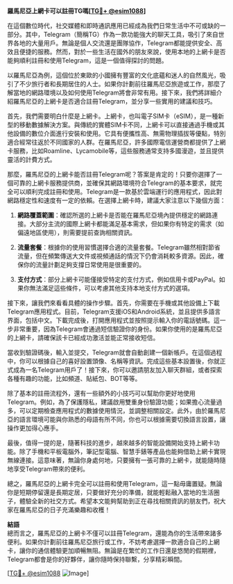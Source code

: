 **羅馬尼亞上網卡可以註冊TG嗎[[TG💪+ @esim1088](https://t.me/s/esim1088)]**

在這個數位時代，社交媒體和即時通訊應用已經成為我們日常生活中不可或缺的一部分。其中，Telegram（簡稱TG）作為一款功能強大的聊天工具，吸引了來自世界各地的大量用戶。無論是個人交流還是團隊協作，Telegram都能提供安全、高效且便捷的服務。然而，對於一些生活在國外的朋友來說，使用本地的上網卡是否能夠順利註冊和使用Telegram，這是一個值得探討的問題。

以羅馬尼亞為例，這個位於東歐的小國擁有豐富的文化底蘊和迷人的自然風光，吸引了不少旅行者和長期居住的人士。如果你計劃前往羅馬尼亞旅遊或工作，那麼了解當地的網路環境以及如何使用Telegram將會非常有用。接下來，我們將詳細介紹羅馬尼亞的上網卡是否適合註冊Telegram，並分享一些實用的建議和技巧。

首先，我們需要明白什麼是上網卡。上網卡，也叫電子SIM卡（eSIM），是一種新型的移動數據解決方案。與傳統的實體SIM卡不同，上網卡可以直接通過手機或其他設備的數位介面進行安裝和使用。它具有便攜性高、無需物理插拔等優點，特別適合經常往返於不同國家的人群。在羅馬尼亞，許多國際電信運營商都提供了上網卡服務，比如Roamline、Lycamobile等，這些服務通常支持多國漫遊，並且提供靈活的計費方式。

那麼，羅馬尼亞的上網卡能否註冊Telegram呢？答案是肯定的！只要你選擇了一個可靠的上網卡服務提供商，並確保其網路環境符合Telegram的基本要求，就完全可以順利完成註冊和使用。Telegram是一款基於雲端運行的應用程式，因此對網路穩定性和速度有一定的依賴。在選擇上網卡時，建議大家注意以下幾個方面：

1. **網路覆蓋範圍**：確認所選的上網卡是否能在羅馬尼亞境內提供穩定的網路連接。大部分主流的國際上網卡都能滿足基本需求，但如果你有特定的需求（如偏遠地區使用），則需要提前查詢相關資訊。
   
2. **流量套餐**：根據你的使用習慣選擇合適的流量套餐。Telegram雖然相對節省流量，但在頻繁傳送大文件或視頻通話的情況下仍會消耗較多資源。因此，確保你的流量計劃足夠支撐日常使用是很重要的。

3. **支付方式**：部分上網卡可能僅接受特定的支付方式，例如信用卡或PayPal。如果你無法滿足這些條件，可以考慮其他支持本地支付方式的選項。

接下來，讓我們來看看具體的操作步驟。首先，你需要在手機或其他設備上下載Telegram應用程式。目前，Telegram支援iOS和Android系統，並且提供多語言界面，包括中文。下載完成後，打開應用程式並按照提示輸入你的電話號碼。這一步非常重要，因為Telegram會通過短信驗證你的身份。如果你使用的是羅馬尼亞的上網卡，請確保該卡已經成功激活並能正常接收短信。

當收到驗證碼後，輸入並提交，Telegram就會自動創建一個新帳戶。在這個過程中，你可以根據自己的喜好設置頭像、名稱等資訊。完成這些基本設置後，你就正式成為一名Telegram用戶了！接下來，你可以邀請朋友加入聊天群組，或者探索各種有趣的功能，比如頻道、貼紙包、BOT等等。

除了基本的註冊流程外，還有一些額外的小技巧可以幫助你更好地使用Telegram。例如，為了保護隱私，建議啟用雙重身份驗證功能；如果擔心流量過多，可以定期檢查應用程式的數據使用情況，並調整相關設定。此外，由於羅馬尼亞的語言環境可能與你熟悉的母語有所不同，你也可以根據需要切換語言設置，讓操作更加得心應手。

最後，值得一提的是，隨著科技的進步，越來越多的智能設備開始支持上網卡功能。除了手機和平板電腦外，筆記型電腦、智慧手錶等產品也能夠借助上網卡實現無線連接。這意味著，無論你身處何地，只要擁有一張可靠的上網卡，就能隨時隨地享受Telegram帶來的便利。

總之，羅馬尼亞的上網卡完全可以註冊和使用Telegram，這一點毋庸置疑。無論你是短期停留還是長期定居，只要做好充分的準備，就能輕鬆融入當地的生活圈子，體驗全新的社交方式。希望本文能夠幫助到正在尋找相關資訊的朋友們，祝大家在羅馬尼亞的日子充滿樂趣和收穫！

**結語**  
總而言之，羅馬尼亞的上網卡不僅可以註冊Telegram，還能為你的生活帶來諸多便利。如果你計劃前往羅馬尼亞旅行或工作，不妨考慮選擇一款適合自己的上網卡，讓你的通信體驗更加順暢無阻。無論是在繁忙的工作日還是悠閒的假期裡，Telegram都會是你的好夥伴，讓你隨時保持聯繫，分享精彩瞬間。

[[TG💪+ @esim1088](https://t.me/s/esim1088) ![Image](https://i.postimg.cc/4NQfJmqS/Snipaste-2025-05-13-00-14-12.png)]
